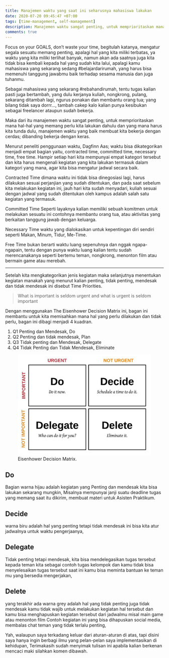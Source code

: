 ```yaml
---
title: Manajemen waktu yang saat ini seharusnya mahasiswa lakukan 
date: 2020-07-20 09:45:47 +07:00
tags: [time-management, self-management]
description: Manajemen waktu sangat penting, untuk memprioritaskan mana hal-hal yang memang perlu kita lakukan dahulu dan yang mana harus kita tunda dulu, manajemen waktu yang baik membuat kita bekerja dengan cerdas; dibanding bekerja dengan keras.
comments: true
---
```



Focus on your GOALS, don’t waste your time, begitulah katanya, mengatur segala sesuatu memang penting, apalagi hal yang kita miliki terbatas, ya waktu yang kita miliki terlihat banyak, namun akan ada saatnya juga kita tidak bisa kembali kepada hal yang sudah kita lalui, apalagi kamu mahasiswa yang sekarang sedang #belajardarirumah, yang harus bisa memenuhi tanggung jawabmu baik terhadap sesama manusia dan juga tuhanmu.

Sebagai mahasiswa yang sekarang #rebahandirumah, tentu tugas kalian pasti juga bertambah, yang dulu kerjanya kuliah, nongkrong, pulang, sekarang ditambah lagi, ngurus ponakan dan membantu orang tua; yang bilang tidak saya dorrr…, tambah cakep kalo kalian punya kesibukan sebagai freelancer ataupun sudah bekerja.

Maka dari itu manajemen waktu sangat penting, untuk memprioritaskan mana hal-hal yang memang perlu kita lakukan dahulu dan yang mana harus kita tunda dulu, manajemen waktu yang baik membuat kita bekerja dengan cerdas; dibanding bekerja dengan keras.

Menurut peneliti penggunaan waktu, Dagfinn Aas;  waktu bisa dikategorikan menjadi empat bagian yaitu,  contracted time, committed time, necessary time, free time. Hampir setiap hari kita mempunyai empat kategori tersebut dan kita harus mengenali kegiatan yang kita lakukan termasuk dalam kategori yang mana, agar kita bisa mengatur jadwal secara baik.

Contracted Time dimana waktu ini tidak bisa dinegosiasi lagi, harus dilakukan sesuai perjanjian yang sudah ditentukan, dan pada saat sebelum kita melakukan kegiatan ini, jauh hari kita sudah menyadari, kuliah sesuai dengan jadwal yang sudah ditentukan oleh kampus adalah salah satu kegiatan yang termasuk.

Committed Time Seperti layaknya kalian memiliki sebuah komitmen untuk melakukan sesuatu ini contohnya membantu orang tua, atau aktivitas yang berkaitan tanggung jawab dengan keluarga.

Necessary Time waktu yang dialokasikan untuk kepentingan diri sendiri seperti Makan, Minum, Tidur,  Me-Time.

Free Time bukan berarti waktu luang sepenuhnya dan nggak ngapa-ngapain, tentu dengan punya waktu luang kalian tentu sudah merencanakanya seperti bertemu teman, nongkrong, menonton film atau bermain game atau merebah.

--- 

Setelah kita mengkategorikan jenis kegiatan maka selanjutnya menentukan kegiatan manakah yang menurut kalian penting, tidak penting, mendesak dan tidak mendesak ini disebut Time Priorities.

> What is important is seldom urgent and what is urgent is seldom important

Dengan menggunakan The Eisenhower Decision Matrix ini, bagan ini membantu untuk kita memisahkan mana hal yang perlu dilakukan dan tidak perlu, bagan ini dibagi menjadi 4 kuadran.

1. Q1 Penting dan Mendesak, Do
1. Q2 Penting dan tidak mendesak, Plan
1. Q3 Tidak penting dan Mendesak, Delegate
1. Q4 Tidak Penting dan Tidak Mendesak, Eliminate

<figure>
  <img src="eisenhower_decision_matrix.jpeg" alt="eisenhower_decision_matrix.jpeg">
  <figcaption>Eisenhower Decision Matrix.</figcaption>
</figure>

## Do
Bagian warna hijau adalah kegiatan yang Penting dan mendesak kita bisa lakukan sekarang mungkin, Misalnya mempunyai janji suatu deadline tugas yang memang saat itu dikirim, membuat materi untuk Asisten Praktikum.

## Decide
warna biru adalah hal yang penting tetapi tidak mendesak ini bisa kita atur jadwalnya untuk waktu pengerjaanya, 

## Delegate
Tidak penting tetapi mendesak, kita bisa mendelegasikan tugas tersebut kepada teman kita sebagai contoh tugas kelompok dan kamu tidak bisa menyelesaikan tugas tersebut saat ini kamu bisa meminta bantuan ke teman mu yang bersedia mengerjakan, 

## Delete
yang terakhir ada warna grey adalah hal yang tidak penting juga tidak mendesak kamu tidak wajib untuk melakukan kegiatan hal tersebut dan kamu bisa menghapuskan kegiatan tersebut dari jadwalmu misal main game atau menonton film
	Contoh kegiatan ini yang bisa dihapuskan social media, membalas chat teman yang tidak terlalu penting, 

Yah, walaupun saya terkadang keluar dari aturan-aturan di atas, tapi disini saya hanya ingin berbagi ilmu yang pelan-pelan saya implementasikan di kehidupan, Terimakasih sudah menyimak tulisan ini apabila kalian berkenan mencaci maki silahkan komen dibawah.
